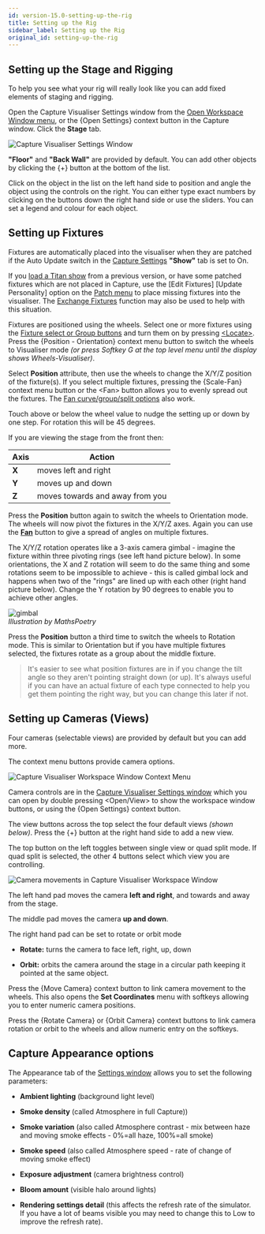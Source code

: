 ```yaml
---
id: version-15.0-setting-up-the-rig
title: Setting up the Rig
sidebar_label: Setting up the Rig
original_id: setting-up-the-rig
---
```


Setting up the Stage and Rigging
--------------------------------

To help you see what your rig will really look like you can add fixed
elements of staging and rigging.

Open the Capture Visualiser Settings window from the [Open Workspace
Window menu](../titan-basics/workspace-windows.md#shortcuts-to-open-workspace-windows), or the \{Open Settings\} context button in the Capture window.
Click the **Stage** tab.

![Capture Visualiser Settings Window](/docs/images/Capture-Visualiser-Settings-Window.png)

**"Floor"** and **"Back Wall"** are provided by default. You can add other
objects by clicking the \{+\} button at the bottom of the list.

Click on the object in the list on the left hand side to position and
angle the object using the controls on the right. You can either type
exact numbers by clicking on the buttons down the right hand side or use
the sliders. You can set a legend and colour for each object.

Setting up Fixtures
-------------------

Fixtures are automatically placed into the visualiser when they are
patched if the Auto Update switch in the [Capture Settings](#setting-up-the-stage-and-rigging) **"Show"** tab
is set to On.

If you [load a Titan show](../titan-basics/loading-and-saving-shows.md#loading-a-show) from a previous version, or have some patched
fixtures which are not placed in Capture, use the \[Edit Fixtures\]
\[Update Personality\] option on the [Patch menu](../patching/changing-the-patch.md#patch-view) to place missing
fixtures into the visualiser. The [Exchange Fixtures](../patching/changing-the-patch.md#exchange-mapping) function may also be
used to help with this situation.

Fixtures are positioned using the wheels. Select one or more fixtures
using the [Fixture select or Group buttons](../controlling-fixtures.md#selecting-fixtures-and-dimmers-for-control)
and turn them on by pressing [\<Locate\>](../controlling-fixtures.md#setting-fixtures-to-a-start-position-locate).
Press the \{Position - Orientation\} context menu button to
switch the wheels to Visualiser mode *(or press Softkey G at the top
level menu until the display shows Wheels-Visualiser)*.

Select **Position** attribute, then use the wheels to change the X/Y/Z
position of the fixture(s). If you select multiple fixtures, pressing
the \{Scale-Fan\} context menu button or the \<Fan\> button allows you to
evenly spread out the fixtures. The [Fan curve/group/split options](../controlling-fixtures/changing-fixture-attributes.md#fan-mode) also
work.

Touch above or below the wheel value to nudge the setting up or down by
one step. For rotation this will be 45 degrees.

If you are viewing the stage from the front then:

Axis | Action
---|---
**X** | moves left and right
**Y** | moves up and down
**Z** | moves towards and away from you

Press the **Position** button again to switch the wheels to Orientation
mode. The wheels will now pivot the fixtures in the X/Y/Z axes. Again
you can use the [**Fan**](../controlling-fixtures/changing-fixture-attributes.md#fan-mode) button to give a spread of angles on multiple
fixtures.

The X/Y/Z rotation operates like a 3-axis camera gimbal - imagine the
fixture within three pivoting rings (see left hand picture below). In
some orientations, the X and Z rotation will seem to do the same thing
and some rotations seem to be impossible to achieve - this is called
gimbal lock and happens when two of the "rings" are lined up with each
other (right hand picture below). Change the Y rotation by 90 degrees to
enable you to achieve other angles.

![gimbal](/docs/images/Gimbal.jpeg)\
*Illustration by MathsPoetry*

Press the **Position** button a third time to switch the wheels to Rotation
mode. This is similar to Orientation but if you have multiple fixtures
selected, the fixtures rotate as a group about the middle fixture.

>It's easier to see what position fixtures are in if you change the tilt angle so they aren't pointing straight down (or up). It's always useful if you can have an actual fixture of each type connected to help you get them pointing the right way, but you can change this later if not.

Setting up Cameras (Views)
--------------------------

Four cameras (selectable views) are provided by default but you can add
more.

The context menu buttons provide camera options.

![Capture Visualiser Workspace Window Context Menu](/docs/images/Capture-Visualiser-Workspace-Window-Context-Menu.png)

Camera controls are in the [Capture Visualiser Settings window](#setting-up-the-stage-and-rigging) which you
can open by double pressing \<Open/View\> to show the workspace window buttons, or using the \{Open
Settings\} context button.

The view buttons across the top select the four default views *(shown below)*. Press the
\{+\} button at the right hand side to add a new view.

The top button on the left toggles between single view or quad split
mode. If quad split is selected, the other 4 buttons select which view
you are controlling.

![Camera movements in Capture Visualiser Workspace Window](/docs/images/Camera-movements-in-Capture-Visualiser-Workspace-Window.png)

The left hand pad moves the camera **left and right**, and towards and away
from the stage.

The middle pad moves the camera **up and down**.

The right hand pad can be set to rotate or orbit mode

-   **Rotate:** turns the camera to face left, right, up, down

-   **Orbit:** orbits the camera around the stage in a circular path keeping
    it pointed at the same object.

Press the \{Move Camera\} context button to link camera movement to the
wheels. This also opens the **Set Coordinates** menu with softkeys allowing
you to enter numeric camera positions.

Press the \{Rotate Camera\} or \{Orbit Camera\} context buttons to link
camera rotation or orbit to the wheels and allow numeric entry on the
softkeys.

Capture Appearance options
--------------------------

The Appearance tab of the [Settings window](#setting-up-the-stage-and-rigging) allows you to set the
following parameters:

- **Ambient lighting** (background light level)

- **Smoke density** (called Atmosphere in full Capture))

- **Smoke variation** (also called Atmosphere contrast - mix between haze
    and moving smoke effects - 0%=all haze, 100%=all smoke)

- **Smoke speed** (also called Atmosphere speed - rate of change of moving
    smoke effect)

- **Exposure adjustment** (camera brightness control)

- **Bloom amount** (visible halo around lights)

- **Rendering settings detail** (this affects the refresh rate of the
    simulator. If you have a lot of beams visible you may need to change
    this to Low to improve the refresh rate).